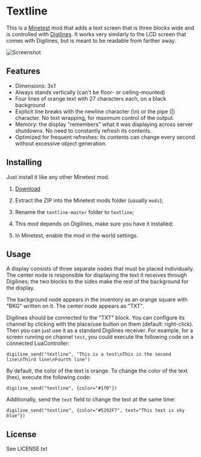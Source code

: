 Textline
==========

This is a [Minetest](http://www.minetest.net/) mod that adds a text screen that is three blocks wide and is controlled with [Digilines](https://github.com/minetest-mods/digilines/). It works very similarly to the LCD screen that comes with Digilines, but is meant to be readable from farther away.

![Screenshot](https://raw.githubusercontent.com/gbl08ma/textline/master/screenshot.png?raw=true)

## Features

* Dimensions: 3x1
* Always stands vertically (can't be floor- or ceiling-mounted)
* Four lines of orange text with 27 characters each, on a black background
* Explicit line breaks with the newline character (\n) or the pipe (|) character. No text wrapping, for maximum control of the output.
* Memory: the display "remembers" what it was displaying across server shutdowns. No need to constantly refresh its contents.
* Optimized for frequent refreshes: its contents can change every second without excessive object generation.

## Installing

Just install it like any other Minetest mod.

1. [Download](https://github.com/gbl08ma/textline/archive/master.zip)

1. Extract the ZIP into the Minetest mods folder (usually `mods`);

1. Rename the `textline-master` folder to `textline`;

1. This mod depends on Digilines, make sure you have it installed;

1. In Minetest, enable the mod in the world settings.

## Usage

A display consists of three separate nodes that must be placed individually. The center node is responsible for displaying the text it receives through Digilines; the two blocks to the sides make the rest of the background for the display.

The background node appears in the inventory as an orange square with "BKG" written on it. The center node appears as "TXT".

Digilines should be connected to the "TXT" block. You can configure its channel by clicking with the place/use button on them (default: right-click). Then you can just use it as a standard Digilines receiver. For example, for a screen running on channel `test`, you could execute the following code on a connected LuaController:

`digiline_send("textline", "This is a test\nThis is the second line\nThird line\nFourth line")`

By default, the color of the text is orange. To change the color of the text (hex), execute the following code:

`digiline_send("textline", {color="#1f0"})`

Additionally, send the `text` field to change the text at the same time:

`digiline_send("textline", {color="#5292F7", text="This text is sky blue"})`

## License

See LICENSE.txt

